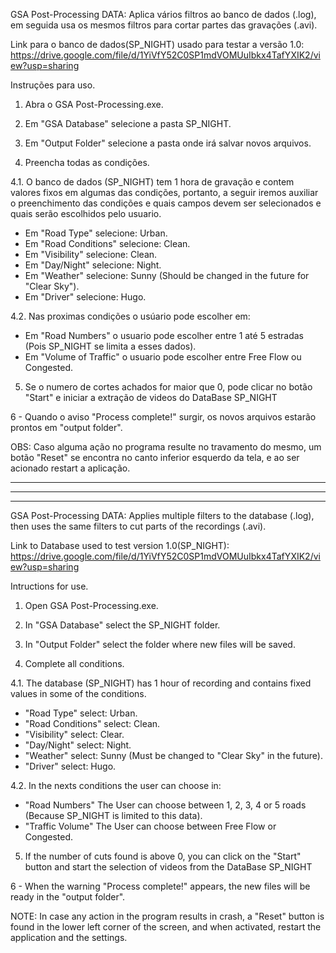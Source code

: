  GSA Post-Processing DATA: Aplica vários filtros ao banco de dados (.log), em seguida usa os mesmos filtros para cortar partes das gravações (.avi).
 
 Link para o banco de dados(SP_NIGHT) usado para testar a versão 1.0:
  https://drive.google.com/file/d/1YiVfY52C0SP1mdVOMUuIbkx4TafYXIK2/view?usp=sharing

Instruções para uso.

1. Abra o GSA Post-Processing.exe.

2. Em "GSA Database" selecione a pasta SP_NIGHT.

3. Em "Output Folder" selecione a pasta onde irá salvar novos arquivos.

4. Preencha todas as condições.
   
4.1. O banco de dados (SP_NIGHT) tem 1 hora de gravação e contem valores fixos em algumas das condições, portanto, a seguir iremos auxiliar o preenchimento das condições e quais campos devem ser selecionados e quais serão escolhidos pelo usuario.
   
  - Em "Road Type" selecione:  Urban.
  - Em "Road Conditions" selecione:  Clean.
  - Em "Visibility" selecione:  Clean.
  - Em "Day/Night" selecione:  Night.
  - Em "Weather" selecione:  Sunny (Should be changed in the future for "Clear Sky").
  - Em "Driver" selecione:  Hugo.
  
4.2. Nas proximas condições o usúario pode escolher em:

  - Em "Road Numbers" o usuario pode escolher entre 1 até 5 estradas (Pois SP_NIGHT se limita a esses dados).
  - Em "Volume of Traffic" o usuario pode escolher entre Free Flow ou Congested.

5. Se o numero de cortes achados for maior que 0, pode clicar no botão "Start" e iniciar a extração de videos do DataBase SP_NIGHT

6 - Quando o aviso "Process complete!" surgir, os novos arquivos estarão prontos em "output folder".


OBS: Caso alguma ação no programa resulte no travamento do mesmo, um botão "Reset" se encontra no canto inferior esquerdo da tela, e ao ser acionado restart a aplicação.


_______________________________________________________________________________________________________________________________________________________________
_______________________________________________________________________________________________________________________________________________________________
_______________________________________________________________________________________________________________________________________________________________
 GSA Post-Processing DATA: Applies multiple filters to the database (.log), then uses the same filters to cut parts of the recordings (.avi).
 
 Link to Database used to test version 1.0(SP_NIGHT):
  https://drive.google.com/file/d/1YiVfY52C0SP1mdVOMUuIbkx4TafYXIK2/view?usp=sharing

 Intructions for use.

1. Open GSA Post-Processing.exe.

2. In "GSA Database" select the SP_NIGHT folder.

3. In "Output Folder" select the folder where new files will be saved.

4. Complete all conditions.
   
4.1. The database (SP_NIGHT) has 1 hour of recording and contains fixed values ​​in some of the conditions.
   
  - "Road Type" select: Urban.
  - "Road Conditions" select: Clean.
  - "Visibility" select: Clear.
  - "Day/Night" select: Night.
  - "Weather" select: Sunny (Must be changed to "Clear Sky" in the future).
  - "Driver" select: Hugo.
  
4.2. In the nexts conditions the user can choose in:

  - "Road Numbers" The User can choose between 1, 2, 3, 4 or 5 roads (Because SP_NIGHT is limited to this data).
  - "Traffic Volume" The User can choose between Free Flow or Congested.

5. If the number of cuts found is above 0, you can click on the "Start" button and start the selection of videos from the DataBase SP_NIGHT

6 - When the warning "Process complete!" appears, the new files will be ready in the "output folder".

NOTE: In case any action in the program results in crash, a "Reset" button is found in the lower left corner of the screen, and when activated, restart the application and the settings.
